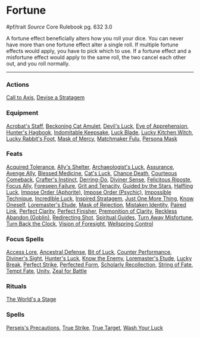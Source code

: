 # Fortune
#pf/trait 
*Source* Core Rulebook pg. 632 3.0

A fortune effect beneficially alters how you roll your dice. You can never have more than one fortune effect alter a single roll. If multiple fortune effects would apply, you have to pick which to use. If a fortune effect and a misfortune effect would apply to the same roll, the two cancel each other out, and you roll normally.

---

### Actions
[Call to Axis](Call%20to%20Axis), [Devise a Stratagem](Devise%20a%20Stratagem)

### Equipment
[Acrobat's Staff](Acrobat's%20Staff), [Beckoning Cat Amulet](Beckoning%20Cat%20Amulet), [Devil's Luck](Devil's%20Luck), [Eye of Apprehension](Eye%20of%20Apprehension), [Hunter's Hagbook](Hunter's%20Hagbook), [Indomitable Keepsake](Indomitable%20Keepsake), [Luck Blade](Luck%20Blade), [Lucky Kitchen Witch](Lucky%20Kitchen%20Witch), [Lucky Rabbit's Foot](Lucky%20Rabbit's%20Foot), [Mask of Mercy](Mask%20of%20Mercy), [Matchmaker Fulu](Matchmaker%20Fulu), [Persona Mask](Persona%20Mask)

### Feats
[Acquired Tolerance](Acquired%20Tolerance), [Ally's Shelter](Ally's%20Shelter), [Archaeologist's Luck](Archaeologist's%20Luck), [Assurance](Assurance), [Avenge Ally](Avenge%20Ally), [Blessed Medicine](Blessed%20Medicine), [Cat's Luck](Cat's%20Luck), [Chance Death](Chance%20Death), [Courteous Comeback](Courteous%20Comeback), [Crafter's Instinct](Crafter's%20Instinct), [Derring-Do](Derring-Do), [Diviner Sense](Diviner%20Sense), [Felicitous Riposte](Felicitous%20Riposte), [Focus Ally](Focus%20Ally), [Foreseen Failure](Foreseen%20Failure), [Grit and Tenacity](Grit%20and%20Tenacity), [Guided by the Stars](Guided%20by%20the%20Stars), [Halfling Luck](Halfling%20Luck), [Impose Order (Aphorite)](Impose%20Order%20(Aphorite)), [Impose Order (Psychic)](Impose%20Order%20(Psychic)), [Impossible Technique](Impossible%20Technique), [Incredible Luck](Incredible%20Luck), [Inspired Stratagem](Inspired%20Stratagem), [Just One More Thing](Just%20One%20More%20Thing), [Know Oneself](Know%20Oneself), [Loremaster's Etude](../Magic/Focus%20Spells/Level%201/Loremaster's%20Etude.md), [Mask of Rejection](Mask%20of%20Rejection), [Mistaken Identity](Mistaken%20Identity), [Paired Link](Paired%20Link), [Perfect Clarity](Perfect%20Clarity), [Perfect Finisher](Perfect%20Finisher), [Premonition of Clarity](Premonition%20of%20Clarity), [Reckless Abandon (Goblin)](Reckless%20Abandon%20(Goblin)), [Redirecting Shot](Redirecting%20Shot), [Spiritual Guides](Spiritual%20Guides), [Turn Away Misfortune](Turn%20Away%20Misfortune), [Turn Back the Clock](Turn%20Back%20the%20Clock), [Vision of Foresight](Vision%20of%20Foresight), [Wellspring Control](Wellspring%20Control)

### Focus Spells
[Access Lore](../Magic/Focus%20Spells/Level%203/Access%20Lore.md), [Ancestral Defense](../Magic/Focus%20Spells/Level%203/Ancestral%20Defense.md), [Bit of Luck](../Magic/Focus%20Spells/Level%201/Bit%20of%20Luck.md), [Counter Performance](../Magic/Focus%20Spells/Level%201/Counter%20Performance.md), [Diviner's Sight](../Magic/Focus%20Spells/Level%201/Diviner's%20Sight.md), [Hunter's Luck](../Magic/Focus%20Spells/Level%202/Hunter's%20Luck.md), [Know the Enemy](../Magic/Focus%20Spells/Level%204/Know%20the%20Enemy.md), [Loremaster's Etude](../Magic/Focus%20Spells/Level%201/Loremaster's%20Etude.md), [Lucky Break](../Magic/Focus%20Spells/Level%204/Lucky%20Break.md), [Perfect Strike](../Magic/Focus%20Spells/Level%202/Perfect%20Strike.md), [Perfected Form](../Magic/Focus%20Spells/Level%204/Perfected%20Form.md), [Scholarly Recollection](../Magic/Focus%20Spells/Level%201/Scholarly%20Recollection.md), [String of Fate](../Magic/Focus%20Spells/Level%201/String%20of%20Fate.md), [Tempt Fate](../Magic/Focus%20Spells/Level%204/Tempt%20Fate.md), [Unity](../Magic/Focus%20Spells/Level%204/Unity.md), [Zeal for Battle](../Magic/Focus%20Spells/Level%204/Zeal%20for%20Battle.md)

### Rituals
[The World's a Stage](../Magic/Rituals/Level%205/The%20World's%20a%20Stage.md)

### Spells
[Perseis's Precautions](../Magic/Spells/Level%203/Perseis's%20Precautions.md), [True Strike](../Magic/Spells/Level%201/True%20Strike.md), [True Target](../Magic/Spells/Level%207/True%20Target.md), [Wash Your Luck](../Magic/Spells/Cantrips/Wash%20Your%20Luck.md)